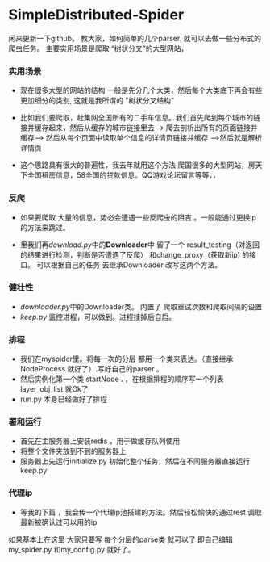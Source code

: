 # SimpleDistributed-Spider
闲来更新一下github。
教大家，如何简单的几个parser. 就可以去做一些分布式的爬虫任务。 主要实用场景是爬取 “树状分叉”的大型网站，

### 实用场景 
- 现在很多大型的网站的结构 一般是先分几个大类，然后每个大类底下再会有些更加细分的类别, 这就是我所谓的 "树状分叉结构"

- 比如我们要爬取，赶集网全国所有的二手车信息。我们首先爬到每个城市的链接并缓存起来，然后从缓存的城市链接里去——> 爬去剖析出所有的页面链接并缓存——>
   然后从每个页面中读取单个信息的详情页链接并缓存  ——>然后就是解析详情页
 
-  这个思路具有很大的普遍性，我去年就用这个方法 爬国很多的大型网站，房天下全国租房信息，58全国的贷款信息。QQ游戏论坛留言等等，，


### 反爬
- 如果要爬取 大量的信息，势必会遭遇一些反爬虫的阻吉 。一般能通过更换ip的方法来跳过。

- 里我们再*download.py*中的**Downloader**中 留了一个 result_testing（对返回的结果进行检测，判断是否遭遇了反爬） 和change_proxy（获取新ip) 的接口。
可以根据自己的任务 去继承Downloader 改写这两个方法。

### 健壮性
- *downloader.py*中的Downloader类。 内置了 爬取重试次数和爬取间隔的设置
- *keep.py* 监控进程，可以做到。进程挂掉后自启。
### 排程
- 我们在myspider里。将每一次的分层 都用一个类来表达。（直接继承 NodeProcess 就好了）.写好自己的parser 。
- 然后实例化第一个类 startNode . ，在根据排程的顺序写一个列表layer_obj_list 就Ok了
- run.py 本身已经做好了排程
### 署和运行
- 首先在主服务器上安装redis ，用于做缓存队列使用
- 将整个文件夹放到不到的服务器上
- 服务器上先运行initialize.py 初始化整个任务，然后在不同服务器直接运行keep.py

### 代理ip
- 等我的下篇 ，我会传一个代理ip池搭建的方法。然后轻松愉快的通过rest 调取最新被确认过可以用的ip

如果基本上在这里 大家只要写 每个分层的parse类 就可以了 即自己编辑my_spider.py 和my_config.py 就好了。 
